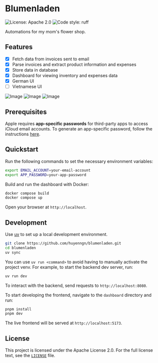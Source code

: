 # Blumenladen

![License: Apache 2.0](https://img.shields.io/github/license/huyenngn/blumenladen)
![Code style: ruff](https://img.shields.io/badge/code%20style-ruff-000000.svg)

Automations for my mom's flower shop.

## Features

- [x] Fetch data from invoices sent to email
- [x] Parse invoices and extract product information and expenses
- [x] Store data in database
- [x] Dashboard for viewing inventory and expenses data
- [x] German UI
- [ ] Vietnamese UI

![Image](https://github.com/user-attachments/assets/42464fba-8707-493a-953b-64d54d4e8d81)
![Image](https://github.com/user-attachments/assets/6e283ec1-7d19-4794-b60e-b530dbfd590e)
![Image](https://github.com/user-attachments/assets/f4832c02-b002-4c33-8f39-bfb9ce936930)

## Prerequisites

Apple requires **app-specific passwords** for third-party apps to access iCloud email accounts. To generate an app-specific password, follow the instructions [here](https://support.apple.com/en-us/HT204397).

## Quickstart

Run the following commands to set the necessary environment variables:

```sh
export EMAIL_ACCOUNT=your-email-account
export APP_PASSWORD=your-app-password
```

Build and run the dashboard with Docker:

```sh
docker compose build
docker compose up
```

Open your browser at `http://localhost`.

## Development

Use [uv](https://docs.astral.sh/uv/) to set up a local development environment.

```sh
git clone https://github.com/huyenngn/blumenladen.git
cd blumenladen
uv sync
```

You can use `uv run <command>` to avoid having to manually activate the project
venv. For example, to start the backend dev server, run:

```sh
uv run dev
```

To interact with the backend, send requests to `http://localhost:8080`.

To start developing the frontend, navigate to the `dashboard` directory and run:

```sh
pnpm install
pnpm dev
```

The live frontend will be served at `http://localhost:5173`.

## License

This project is licensed under the Apache License 2.0. For the full license text, see the [`LICENSE`](LICENSE) file.
